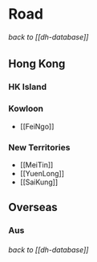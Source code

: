 # Road


###### back to [[dh-database]]

## Hong Kong

### HK Island

### Kowloon
- [[FeiNgo]]

### New Territories
- [[MeiTin]]
- [[YuenLong]]
- [[SaiKung]]

## Overseas

### Aus


###### back to [[dh-database]]
